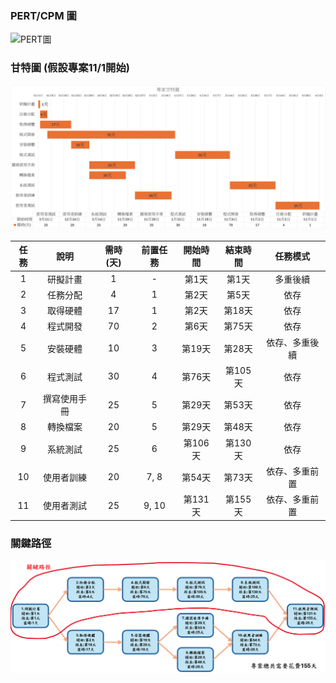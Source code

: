 ### PERT/CPM 圖
![PERT圖](image/PERT圖.PNG)

### 甘特圖 (假設專案11/1開始)
![甘特圖](image/甘特圖.png)




| 任務 | 說明           | 需時(天) | 前置任務    | 開始時間 | 結束時間 | 任務模式                |
|:------:|:----------------:|:----------:|:--------------:|:----------:|:----------:|:-------------------------:|
| 1    | 研擬計畫       | 1        | -           | 第1天    | 第1天    | 多重後續                |
| 2    | 任務分配       | 4        | 1            | 第2天    | 第5天    | 依存                    |
| 3    | 取得硬體       | 17       | 1            | 第2天    | 第18天   | 依存                    |
| 4    | 程式開發       | 70       | 2            | 第6天    | 第75天   | 依存                    |
| 5    | 安裝硬體       | 10       | 3            | 第19天   | 第28天   | 依存、多重後續                    |
| 6    | 程式測試       | 30       | 4            | 第76天   | 第105天  | 依存                    |
| 7    | 撰寫使用手冊   | 25       | 5            | 第29天   | 第53天   | 依存                    |
| 8    | 轉換檔案       | 20       | 5            | 第29天   | 第48天   | 依存                    |
| 9    | 系統測試       | 25       | 6            | 第106天  | 第130天  | 依存                    |
| 10   | 使用者訓練     | 20       | 7, 8      | 第54天   | 第73天   | 依存、多重前置                    |
| 11   | 使用者測試     | 25       | 9, 10      | 第131天  | 第155天  | 依存、多重前置                  |















### 關鍵路徑
![關鍵路徑](image/關鍵路徑.PNG)
